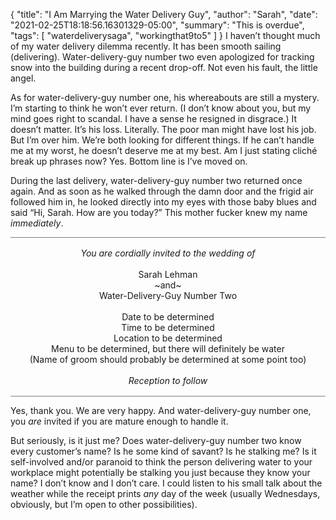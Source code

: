 {
    "title": "I Am Marrying the Water Delivery Guy",
    "author": "Sarah",
    "date": "2021-02-25T18:18:56.16301329-05:00",
    "summary": "This is overdue",
    "tags": [
        "waterdeliverysaga",
        "workingthat9to5"
    ]
}
I haven’t thought much of my water delivery dilemma recently. It has
been smooth sailing (delivering). Water-delivery-guy number two even
apologized for tracking snow into the building during a recent drop-off.
Not even his fault, the little angel.

As for water-delivery-guy number one, his whereabouts are still a
mystery. I’m starting to think he won’t ever return. (I don’t know about
you, but my mind goes right to scandal. I have a sense he resigned in
disgrace.) It doesn’t matter. It’s his loss. Literally. The poor man
might have lost his job. But I’m over him. We’re both looking for
different things. If he can’t handle me at my worst, he doesn’t deserve
me at my best. Am I just stating cliché break up phrases now? Yes.
Bottom line is I’ve moved on.

During the last delivery, water-delivery-guy number two returned once
again. And as soon as he walked through the damn door and the frigid air
followed him in, he looked directly into my eyes with those baby blues
and said “Hi, Sarah. How are you today?” This mother fucker knew my name
*immediately*.

<p align="center" style="padding-top: 1rem; padding-bottom: 1rem; border-top: 1px solid grey; border-bottom: 1px solid grey;">
<em>You are cordially invited to the wedding of</em><br>
<br>
Sarah Lehman
<br>
~and~
<br>
Water-Delivery-Guy Number Two<br>
<br>
Date to be determined<br>
Time to be determined<br>
Location to be determined<br>
Menu to be determined, but there will definitely be water<br>
(Name of groom should probably be determined at some point too)<br>
<br>
<em>Reception to follow</em>
</p>

Yes, thank you. We are very happy. And water-delivery-guy number one,
you *are* invited if you are mature enough to handle it.

But seriously, is it just me? Does water-delivery-guy number two know
every customer’s name? Is he some kind of savant? Is he stalking me? Is
it self-involved and/or paranoid to think the person delivering water to
your workplace might potentially be stalking you just because they know
your name? I don’t know and I don’t care. I could listen to his small
talk about the weather while the receipt prints *any* day of the week
(usually Wednesdays, obviously, but I’m open to other possibilities).
